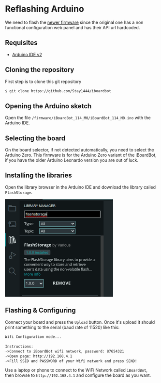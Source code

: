 # Reflashing Arduino

We need to flash the [newer firmware](../firmware/iBoardBot_114_M0/) since the original one has a non functional configuration web panel and has their API url hardcoded.

## Requisites

- [Arduino IDE v2](https://docs.arduino.cc/software/ide-v2/tutorials/getting-started/ide-v2-downloading-and-installing/)

## Cloning the repository

First step is to clone this git repository

```sh
$ git clone https://github.com/Stay1444/iboardbot
```

## Opening the Arduino sketch

Open the file `/firmware/iBoardBot_114_M0/iBoardBot_114_M0.ino` with the Arduino IDE.

## Selecting the board

On the board selector, if not detected automatically, you need to select the Arduino Zero. This firmware is for the Arduino Zero variant of the iBoardBot, if you have the older Arduino Leonardo version you are out of luck.

## Installing the libraries

Open the library browser in the Arduino IDE and download the library called `FlashStorage`.

![arduino ide library browser](../images/arduino-ide-flashstorage.png)

## Flashing & Configuring

Connect your board and press the `Upload` button. Once it's upload it should print something to the serial (baud rate of 11520) like this:

```
Wifi Configuration mode...

Instructions:
->Connect to iBoardBot wifi network, password: 87654321
->Open page: http://192.168.4.1
->Fill SSID and PASSWORD of your Wifi network and press SEND!
```

Use a laptop or phone to connect to the WiFi Network called `iBoardBot`, then browse to `http://192.168.4.1` and configure the board as you want.

